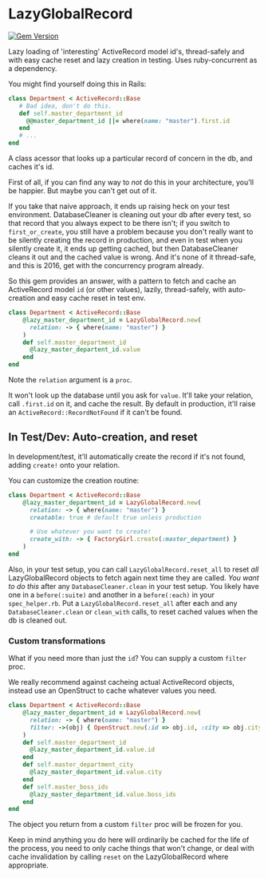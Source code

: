 # LazyGlobalRecord

[![Gem Version](https://badge.fury.io/rb/lazy_global_record.svg)](https://badge.fury.io/rb/lazy_global_record)

Lazy loading of 'interesting' ActiveRecord model id's, thread-safely and with
easy cache reset and lazy creation in testing. Uses ruby-concurrent
as a dependency.

You might find yourself doing this in Rails:

~~~ruby
class Department < ActiveRecord::Base
   # Bad idea, don't do this.
   def self.master_department_id
     @@master_department_id ||= where(name: "master").first.id
   end
   # ...
end
~~~~

A class acessor that looks up a particular record of concern in the db,
and caches it's id.

First of all, if you can find any way to _not_ do this in your architecture,
you'll be happier.  But maybe you can't get out of it.

If you take that naive approach, it ends up raising heck on your test
environment. DatabaseCleaner is cleaning out your db after every
test, so that record that you always expect to be there isn't;
if you switch to `first_or_create`, you still have a problem
because you don't really want to be silently creating the
record in production, and even in test when you silently create
it, it ends up getting cached, but then DatabaseCleaner cleans
it out and the cached value is wrong. And it's none of it thread-safe,
and this is 2016, get with the concurrency program already.

So this gem provides an answer, with a pattern to fetch and cache
an ActiveRecord model `id` (or other values), lazily, thread-safely,
with auto-creation and easy cache reset in test env.

~~~ruby
class Department < ActiveRecord::Base
    @lazy_master_department_id = LazyGlobalRecord.new(
      relation: -> { where(name: "master") }
    )
    def self.master_department_id
      @lazy_master_departent_id.value
    end
end
~~~

Note the `relation` argument is a `proc`.

It won't look up the database until you ask for `value`.
It'll take your relation, call `.first.id` on it, and cache the result.
By default in production, it'll raise an `ActiveRecord::RecordNotFound`
if it can't be found.

## In Test/Dev: Auto-creation, and reset

In development/test, it'll automatically create the record if it's not
found, adding `create!` onto your relation.

You can customize the creation routine:

~~~ruby
class Department < ActiveRecord::Base
    @lazy_master_department_id = LazyGlobalRecord.new(
      relation: -> { where(name: "master") }
      creatable: true # default true unless production

      # Use whatever you want to create!
      create_with: -> { FactoryGirl.create(:master_department) }
    )
end
~~~

Also, in your test setup, you can call `LazyGlobalRecord.reset_all` to
reset *all* LazyGlobalRecord objects to fetch again next time they
are called. *You want to do this* after any `DatabaseCleaner.clean`
in your test setup. You likely have one in a `before(:suite)` and
another in a `before(:each)` in your `spec_helper.rb`. Put
a `LazyGlobalRecord.reset_all` after each and any `DatabaseCleaner.clean`
or `clean_with` calls, to reset cached values when the db is cleaned out.

### Custom transformations

What if you need more than just the `id`?  You can supply a custom
`filter` proc.

We really recommend against cacheing actual ActiveRecord objects, instead
use an OpenStruct to cache whatever values you need.

~~~ruby
class Department < ActiveRecord::Base
    @lazy_master_department_id = LazyGlobalRecord.new(
      relation: -> { where(name: "master") }
      filter: ->(obj) { OpenStruct.new(:id => obj.id, :city => obj.city, :boss_ids => obj.bosses.map(&:id))}
    )
    def self.master_department_id
      @lazy_master_department_id.value.id
    end
    def self.master_department_city
      @lazy_master_department_id.value.city
    end
    def self.master_boss_ids
      @lazy_master_department_id.value.boss_ids
    end
end
~~~

The object you return from a custom `filter` proc will be frozen for you.

Keep in mind anything you do here will ordinarily be cached for the life
of the process, you need to only cache things that won't change, or
deal with cache invalidation by calling `reset` on the LazyGlobalRecord
where appropriate.

